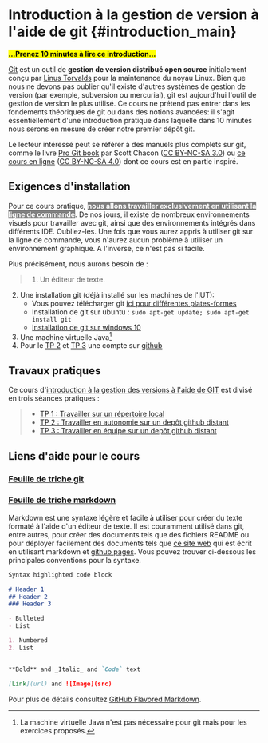 # Introduction à la gestion de version à l'aide de git {#introduction_main}

<mark style="background-color:yellow;text-align:center">
	<b>
	...Prenez 10 minutes à lire ce introduction...
	</b>
</mark>

[Git](https://git-scm.com/) est un outil de **gestion de version distribué open source** initialement conçu par [Linus Torvalds](https://fr.wikipedia.org/wiki/Linus_Torvalds) pour la maintenance du noyau Linux. Bien que nous ne devons pas oublier qu'il existe d'autres systèmes de gestion de version (par exemple, subversion ou mercurial), git est aujourd'hui l'outil de gestion de version le plus utilisé. Ce cours ne prétend pas entrer dans les fondements théoriques de git ou dans des notions avancées: il s'agit essentiellement d'une introduction pratique dans laquelle dans 10 minutes nous serons en mesure de créer notre premier dépôt git. 

Le lecteur intéressé peut se référer à des manuels plus complets sur git, comme le livre [Pro Git book](http://git-scm.com/book) par Scott Chacon ([CC BY-NC-SA 3.0](http://creativecommons.org/licenses/by-nc-sa/3.0/)) ou [ce cours en ligne](https://pigne.org/teaching/general/lecture/Gestion-de-version-travail-en-equipe) ([CC BY-NC-SA 4.0](http://creativecommons.org/licenses/by-nc-sa/4.0/)) dont ce cours est en partie inspiré. 


## Exigences d'installation
Pour ce cours pratique, <mark style="background-color:gray;color:white"> <b> nous allons travailler exclusivement en utilisant la ligne de commande</b></mark>. De nos jours, il existe de nombreux environnements visuels pour travailler avec git, ainsi que des environnements intégrés dans différents IDE. Oubliez-les. Une fois que vous aurez appris à utiliser git sur la ligne de commande, vous n'aurez aucun problème à utiliser un environnement graphique. A l'inverse, ce n'est pas si facile.

Plus précisément, nous aurons besoin de : 

>1. Un éditeur de texte.
2. Une installation git (déjà installé sur les machines de l'IUT):
   * Vous pouvez télécharger git [ici pour différentes plates-formes](https://git-scm.com/downloads)
   * Installation de git sur ubuntu : `sudo apt-get update; sudo apt-get install git `
   * [Installation de git sur windows 10](https://www.develves.net/blogs/asd/articles/using-git-with-powershell-on-windows-10/#installing-git)
3. Une machine virtuelle Java[^1]
4. Pour le [TP 2](./tp2/index.md) et [TP 3](./tp3/index.md) une compte sur [github](https://github.com/)

[^1]: La machine virtuelle Java n'est pas nécessaire pour git mais pour les exercices proposés.

## Travaux pratiques 

Ce cours d'[introduction à la gestion des versions à l'aide de GIT](#introduction_main)  est divisé en trois séances pratiques :

>* [TP 1 : Travailler sur un répertoire local ](./tp1/index.md)
>* [TP 2 : Travailler en autonomie sur un depôt github distant ](./tp2/index.md) 
>* [TP 3 : Travailler en équipe sur un depôt github distant ](./tp3/index.md)


## Liens d'aide pour le cours 

### [Feuille de triche git](https://education.github.com/git-cheat-sheet-education.pdf)

### [Feuille de triche markdown](https://www.markdownguide.org/cheat-sheet)



Markdown est une syntaxe légère et facile à utiliser pour créer du texte formaté à l'aide d'un éditeur de texte. Il est couramment utilisé dans git, entre autres, pour créer des documents tels que des fichiers README ou pour déployer facilement des documents tels que [ce site web](#introduction_main) qui est écrit en utilisant markdown et [github pages](https://pages.github.com/). Vous pouvez trouver ci-dessous les principales conventions pour la syntaxe.

```markdown
Syntax highlighted code block

# Header 1
## Header 2
### Header 3

- Bulleted
- List

1. Numbered
2. List


**Bold** and _Italic_ and `Code` text

[Link](url) and ![Image](src)
```
Pour plus de détails consultez [GitHub Flavored Markdown](https://guides.github.com/features/mastering-markdown/).


